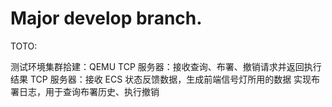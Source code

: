 # Major develop branch.      


TOTO:

测试环境集群拾建：QEMU
TCP 服务器：接收查询、布署、撤销请求并返回执行结果
TCP 服务器：接收 ECS 状态反馈数据，生成前端信号灯所用的数据
实现布署日志，用于查询布署历史、执行撤销


